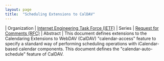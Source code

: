 ```yaml
---
layout: page
title:  "Scheduling Extensions to CalDAV"
---
```


| Organization | [Internet Engineering Task Force (IETF)](..)
| Series | [Request for Comments (RFC)](..)
| Abstract | This document defines extensions to the Calendaring Extensions to WebDAV (CalDAV) "calendar-access" feature to specify a standard way of performing scheduling operations with iCalendar-based calendar components. This document defines the "calendar-auto-schedule" feature of CalDAV.